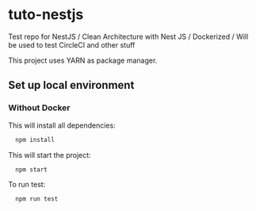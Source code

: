 # tuto-nestjs

Test repo for NestJS / Clean Architecture with Nest JS / Dockerized / Will be used to test CircleCI and other stuff

This project uses YARN as package manager.

## Set up local environment

### Without Docker

This will install all dependencies:

```sh
  npm install
```

This will start the project:

```sh
  npm start
```

To run test:

```sh
  npm run test
```
